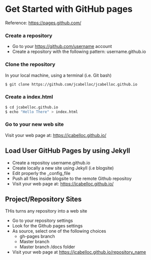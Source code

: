 # Get Started with GitHub pages
Reference: https://pages.github.com/

### Create a repository
* Go to your https://github.com/username account
* Create a repository with the following pattern: username.github.io

### Clone the repository
In your local machine, using a terminal (i.e. Git bash)
```bash
$ git clone https://github.com/jcabelloc/jcabelloc.github.io
```

### Create a index.html

```bash
$ cd jcabelloc.github.io
$ echo "Hello There" > index.html
```

### Go to your new web site
Visit your web page at: https://jcabelloc.github.io/


## Load User GitHub Pages by using Jekyll
* Create a repositoy username.github.io
* Create locally a new site using Jekyll (i.e blogsite)
* Edit properly the _config_file
* Push all files inside blogsite to the remote Github repositoy
* Visit your web page at: https://jcabelloc.github.io/

## Project/Repository Sites
THis turns any repository into a web site
* Go to your repository settings
* Look for the Github pages settings
* As source, select one of the following choices
  * gh-pages branch
  * Master branch
  * Master branch /docs folder
* Visit your web page at https://jcabelloc.github.io/repository_name